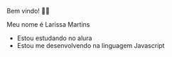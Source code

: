 Bem vindo! 🌟💜


Meu nome é Larissa Martins

- Estou estudando no alura
- Estou me desenvolvendo na linguagem Javascript
